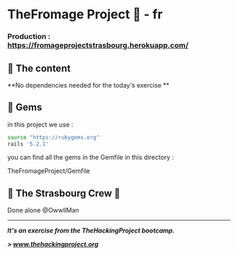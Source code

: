 # TheFromage Project 🧀 - fr
### Production : https://fromageprojectstrasbourg.herokuapp.com/
## 📰 The content



**No dependencies needed for the today's exercise **



## 💎 Gems

in this project we use : 

```sh
source "https://rubygems.org"
rails '5.2.1'
```

you can find all the gems in the Gemfile in this directory : 

TheFromageProject/Gemfile

## :european_post_office: The Strasbourg Crew 💪
Done alone @OwwllMan

<hr>

***It's an exercise from the TheHackingProject bootcamp.***

***> www.thehackingproject.org***
